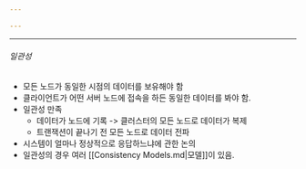 ```yaml
---

---
```

---
###### 일관성
- 모든 노드가 동일한 시점의 데이터를 보유해야 함
- 클라이언트가 어떤 서버 노드에 접속을 하든 동일한 데이터를 봐야 함.
- 일관성 만족
	- 데이터가 노드에 기록 -> 클러스터의 모든 노드로 데이터가 복제
	- 트랜잭션이 끝나기 전 모든 노드로 데이터 전파
- 시스템이 얼마나 정상적으로 응답하느냐에 관한 논의
- 일관성의 경우 여러 [[Consistency Models.md|모델]]이 있음.
